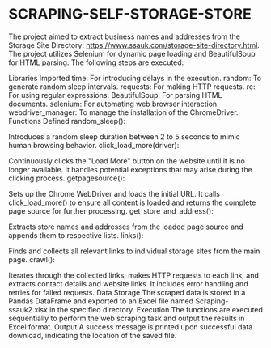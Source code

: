 # SCRAPING-SELF-STORAGE-STORE
The project aimed to extract business names and addresses from the Storage Site Directory: https://www.ssauk.com/storage-site-directory.html. 
The project utilizes Selenium for dynamic page loading and BeautifulSoup for HTML parsing. The following steps are executed:

Libraries Imported
time: For introducing delays in the execution.
random: To generate random sleep intervals.
requests: For making HTTP requests.
re: For using regular expressions.
BeautifulSoup: For parsing HTML documents.
selenium: For automating web browser interaction.
webdriver_manager: To manage the installation of the ChromeDriver.
Functions Defined
random_sleep():

Introduces a random sleep duration between 2 to 5 seconds to mimic human browsing behavior.
click_load_more(driver):

Continuously clicks the "Load More" button on the website until it is no longer available. It handles potential exceptions that may arise during the clicking process.
getpagesource():

Sets up the Chrome WebDriver and loads the initial URL. It calls click_load_more() to ensure all content is loaded and returns the complete page source for further processing.
get_store_and_address():

Extracts store names and addresses from the loaded page source and appends them to respective lists.
links():

Finds and collects all relevant links to individual storage sites from the main page.
crawl():

Iterates through the collected links, makes HTTP requests to each link, and extracts contact details and website links. It includes error handling and retries for failed requests.
Data Storage
The scraped data is stored in a Pandas DataFrame and exported to an Excel file named Scraping-ssauk2.xlsx in the specified directory.
Execution
The functions are executed sequentially to perform the web scraping task and output the results in Excel format.
Output
A success message is printed upon successful data download, indicating the location of the saved file.
